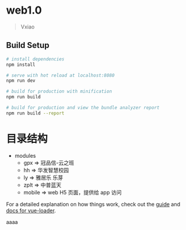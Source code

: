 # web1.0

> Vxiao

## Build Setup

```bash
# install dependencies
npm install

# serve with hot reload at localhost:8080
npm run dev

# build for production with minification
npm run build

# build for production and view the bundle analyzer report
npm run build --report
```

# 目录结构

- modules
  - gpx => 冠品信-云之班
  - hh => 华发智慧校园
  - ly => 雅居乐 乐芽
  - zplt => 中普蓝天
  - mobile => web H5 页面，提供给 app 访问

For a detailed explanation on how things work, check out the [guide](http://vuejs-templates.github.io/webpack/) and [docs for vue-loader](http://vuejs.github.io/vue-loader).

aaaa
